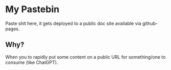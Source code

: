 # My Pastebin
Paste shit here, it gets deployed to a public doc site available via github-pages.

## Why?
When you to rapidly put some content on a public URL for something/one to consume (like ChatGPT).
